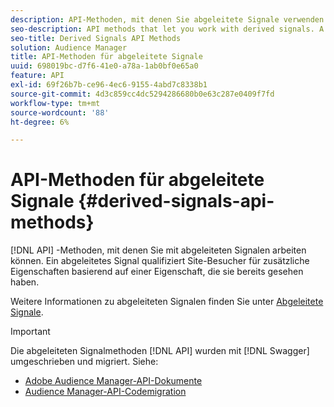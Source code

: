 ```yaml
---
description: API-Methoden, mit denen Sie abgeleitete Signale verwenden können. Ein abgeleitetes Signal qualifiziert Site-Besucher für zusätzliche Eigenschaften basierend auf einer Eigenschaft, die sie bereits gesehen haben.
seo-description: API methods that let you work with derived signals. A derived signal qualifies site visitors for additional traits based on a trait they've already seen.
seo-title: Derived Signals API Methods
solution: Audience Manager
title: API-Methoden für abgeleitete Signale
uuid: 698019bc-d7f6-41e0-a78a-1ab0bf0e65a0
feature: API
exl-id: 69f26b7b-ce96-4ec6-9155-4abd7c8338b1
source-git-commit: 4d3c859cc4dc5294286680b0e63c287e0409f7fd
workflow-type: tm+mt
source-wordcount: '88'
ht-degree: 6%

---
```


# API-Methoden für abgeleitete Signale {#derived-signals-api-methods}

[!DNL API] -Methoden, mit denen Sie mit abgeleiteten Signalen arbeiten können. Ein abgeleitetes Signal qualifiziert Site-Besucher für zusätzliche Eigenschaften basierend auf einer Eigenschaft, die sie bereits gesehen haben.

<!-- c_separator.xml -->

Weitere Informationen zu abgeleiteten Signalen finden Sie unter [Abgeleitete Signale](../../features/derived-signals.md).

>[!IMPORTANT]
>
>Die abgeleiteten Signalmethoden [!DNL API] wurden mit [!DNL Swagger] umgeschrieben und migriert. Siehe:
>
>* [Adobe Audience Manager-API-Dokumente](https://bank.demdex.com/portal/swagger/index.html)
>* [Audience Manager-API-Codemigration](../../api/api-swagger-migration.md)
